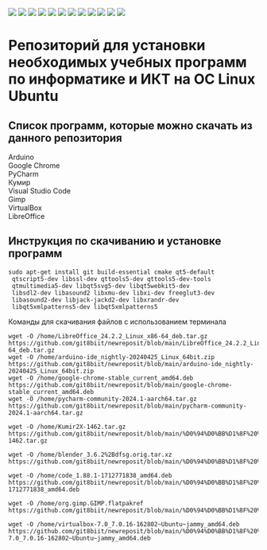 <img src="https://img.shields.io/badge/linux-FCC624?style=for-the-badge&logo=linux&logoColor=white"/> <img src="https://img.shields.io/badge/ubuntu-E95420?style=for-the-badge&logo=ubuntu&logoColor=white"/>
<img src="https://img.shields.io/badge/git-F05032?style=for-the-badge&logo=git&logoColor=white"/> <img src="https://img.shields.io/badge/gitlfs-F64935?style=for-the-badge&logo=gitlfs&logoColor=white"/>
<img src="https://img.shields.io/badge/LibreOffice-18A303?style=for-the-badge&logo=libreoffice&logoColor=white"/> <img src="https://img.shields.io/badge/Google-4285F4?style=for-the-badge&logo=google&logoColor=white"/> 
<img src="https://img.shields.io/badge/Arduino-00878F?style=for-the-badge&logo=arduino&logoColor=white"/> <img src="https://img.shields.io/badge/PyCharm-000000?style=for-the-badge&logo=pycharm&logoColor=white"/>
<img src="https://img.shields.io/badge/visualstudiocode-007ACC?style=for-the-badge&logo=visualstudiocode&logoColor=white"/> <img src="https://img.shields.io/badge/Kumir-354fb6?style=for-the-badge"/>
<img src="https://img.shields.io/badge/gimp-5C5543?style=for-the-badge&logo=gimp&logoColor=white"/> <img src="https://img.shields.io/badge/virtualbox-183A61?style=for-the-badge&logo=virtualbox&logoColor=white"/>
# Репозиторий для установки необходимых учебных программ по информатике и ИКТ на OC Linux Ubuntu
## Список программ, которые можно скачать из данного репозитория
Arduino  
Google Chrome  
PyCharm  
Кумир  
Visual Studio Code  
Gimp  
VirtualBox  
LibreOffice  
## Инструкция по скачиванию и установке программ

```
sudo apt-get install git build-essential cmake qt5-default
 qtscript5-dev libssl-dev qttools5-dev qttools5-dev-tools
 qtmultimedia5-dev libqt5svg5-dev libqt5webkit5-dev
 libsdl2-dev libasound2 libxmu-dev libxi-dev freeglut3-dev
 libasound2-dev libjack-jackd2-dev libxrandr-dev
 libqt5xmlpatterns5-dev libqt5xmlpatterns5

```

Команды для скачивания файлов с использованием терминала

```
wget -O /home/LibreOffice_24.2.2_Linux_x86-64_deb.tar.gz https://github.com/git8biit/newreposit/blob/main/LibreOffice_24.2.2_Linux_x86-64_deb.tar.gz
wget -O /home/arduino-ide_nightly-20240425_Linux_64bit.zip https://github.com/git8biit/newreposit/blob/main/arduino-ide_nightly-20240425_Linux_64bit.zip
wget -O /home/google-chrome-stable_current_amd64.deb https://github.com/git8biit/newreposit/blob/main/google-chrome-stable_current_amd64.deb
wget -O /home/pycharm-community-2024.1-aarch64.tar.gz https://github.com/git8biit/newreposit/blob/main/pycharm-community-2024.1-aarch64.tar.gz

wget -O /home/Kumir2X-1462.tar.gz https://github.com/git8biit/newreposit/blob/main/%D0%94%D0%BB%D1%8F%20%D1%80%D0%B5%D0%BF%D0%BE%D0%B7%D0%B8%D1%82%D0%BE%D1%80%D0%B8%D1%8F%20%20%D0%91/Kumir2X-1462.tar.gz

wget -O /home/blender_3.6.2%2Bdfsg.orig.tar.xz https://github.com/git8biit/newreposit/blob/main/%D0%94%D0%BB%D1%8F%20%D1%80%D0%B5%D0%BF%D0%BE%D0%B7%D0%B8%D1%82%D0%BE%D1%80%D0%B8%D1%8F%20%20%D0%91/blender_3.6.2%2Bdfsg.orig.tar.xz

wget -O /home/code_1.88.1-1712771838_amd64.deb https://github.com/git8biit/newreposit/blob/main/%D0%94%D0%BB%D1%8F%20%D1%80%D0%B5%D0%BF%D0%BE%D0%B7%D0%B8%D1%82%D0%BE%D1%80%D0%B8%D1%8F%20%20%D0%91/code_1.88.1-1712771838_amd64.deb

wget -O /home/org.gimp.GIMP.flatpakref https://github.com/git8biit/newreposit/blob/main/%D0%94%D0%BB%D1%8F%20%D1%80%D0%B5%D0%BF%D0%BE%D0%B7%D0%B8%D1%82%D0%BE%D1%80%D0%B8%D1%8F%20%20%D0%91/org.gimp.GIMP.flatpakref

wget -O /home/virtualbox-7.0_7.0.16-162802~Ubuntu~jammy_amd64.deb https://github.com/git8biit/newreposit/blob/main/%D0%94%D0%BB%D1%8F%20%D1%80%D0%B5%D0%BF%D0%BE%D0%B7%D0%B8%D1%82%D0%BE%D1%80%D0%B8%D1%8F%20%20%D0%91/virtualbox-7.0_7.0.16-162802~Ubuntu~jammy_amd64.deb
